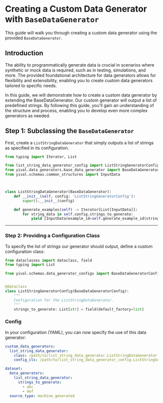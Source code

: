 # Creating a Custom Data Generator with `BaseDataGenerator`

This guide will walk you through creating a custom data generator using the
provided `BaseDataGenerator`.

## Introduction

The ability to programmatically generate data is crucial in scenarios where
synthetic or mock data is required, such as in testing, simulations, and more.
The provided foundational architecture for data generators allows for
flexibility and extensibility, enabling you to create custom data generators
tailored to specific needs.

In this guide, we will demonstrate how to create a custom data generator by
extending the BaseDataGenerator. Our custom generator will output a list of
predefined strings. By following this guide, you'll gain an understanding of
the structure and process, enabling you to develop even more complex generators
as needed.

## Step 1: Subclassing the `BaseDataGenerator`

First, create a `ListStringDataGenerator` that simply outputs a list of strings
as specified in its configuration.

```python
from typing import Iterator, List

from list_string_data_generator_config import ListStringGeneratorConfig
from yival.data_generators.base_data_generator import BaseDataGenerator
from yival.schemas.common_structures import InputData



class ListStringDataGenerator(BaseDataGenerator):
    def __init__(self, config: 'ListStringGeneratorConfig'):
        super().__init__(config)

    def generate_examples(self) -> Iterator[List[InputData]]:
        for string_data in self.config.strings_to_generate:
            yield [InputData(example_id=self.generate_example_id(string_data), content=string_data)]
```

---

### Step 2: Providing a Configuration Class

To specify the list of strings our generator should output, define a custom
configuration class:

```python
from dataclasses import dataclass, field
from typing import List

from yival.schemas.data_generator_configs import BaseDataGeneratorConfig


@dataclass
class ListStringGeneratorConfig(BaseDataGeneratorConfig):
    """
    Configuration for the ListStringDataGenerator.
    """
    strings_to_generate: List[str] = field(default_factory=list)
```

### Config

In your configuration (YAML), you can now specify the use of this data
generator:

```yml
custom_data_generators:
  list_string_data_generator:
    class: /path/to/list_string_data_generator.ListStringDataGenerator
    config_cls: /path/to/list_string_data_generator_config.ListStringGeneratorConfig
```

```yaml
dataset:
  data_generators:
    list_string_data_generator:
      strings_to_generate:
        - abc
        - def
  source_type: machine_generated
```
